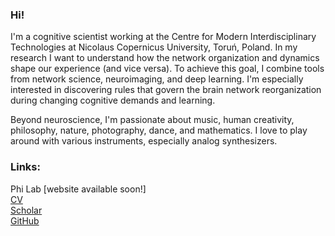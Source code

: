 ### Hi!

I'm a cognitive scientist working at the Centre for Modern Interdisciplinary Technologies at Nicolaus Copernicus University, Toruń, Poland. 
In my research I want to understand how the network organization and dynamics shape our experience (and vice versa). To achieve this goal, I combine tools from network science, neuroimaging, and deep learning. I'm especially interested in discovering rules that govern the brain network reorganization during changing cognitive demands and learning. 

Beyond neuroscience, I'm passionate about music, human creativity, philosophy, nature, photography, dance, and mathematics. I love to play around with various instruments, especially analog synthesizers.

### Links:

Phi Lab [website available soon!]<br> 
<a href="https://github.com/kfinc/CV/blob/master/Finc_CV.pdf">CV</a><br>
<a href="https://scholar.google.pl/citations?user=mBE4nHsAAAAJ&hl=pl">Scholar</a><br>
<a href="https://github.com/kfinc">GitHub</a><br>

